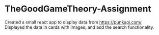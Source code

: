 # TheGoodGameTheory-Assignment
Created a small react app to display data from https://punkapi.com/ Displayed the data in cards with images, and add the search functionality.
